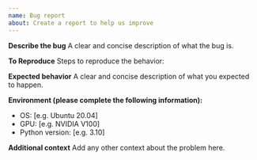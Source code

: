```yaml
---
name: Bug report
about: Create a report to help us improve
---
```


**Describe the bug**
A clear and concise description of what the bug is.

**To Reproduce**
Steps to reproduce the behavior:

**Expected behavior**
A clear and concise description of what you expected to happen.

**Environment (please complete the following information):**
- OS: [e.g. Ubuntu 20.04]
- GPU: [e.g. NVIDIA V100]
- Python version: [e.g. 3.10]

**Additional context**
Add any other context about the problem here.
